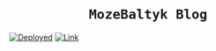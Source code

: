 <h1 style="text-align: center;"><code> MozeBaltyk Blog </code></h1>

[![Deployed](https://github.com/MozeBaltyk/mozebaltyk.github.io/actions/workflows/ci-cd.yml/badge.svg)](https://github.com/MozeBaltyk/mozebaltyk.github.io/actions/workflows/ci-cd.yml)
[![Link](https://img.shields.io/badge/This_Blog-blue.svg)](https://mozebaltyk.github.io/)

